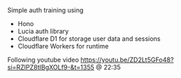 Simple auth training using

- Hono
- Lucia auth library
- Cloudflare D1 for storage user data and sessions
- Cloudflare Workers for runtime

Following youtube video https://youtu.be/ZD2Lt5GFo48?si=RZlPZ8tIBgXOLf9-&t=1355 @ 22:35
